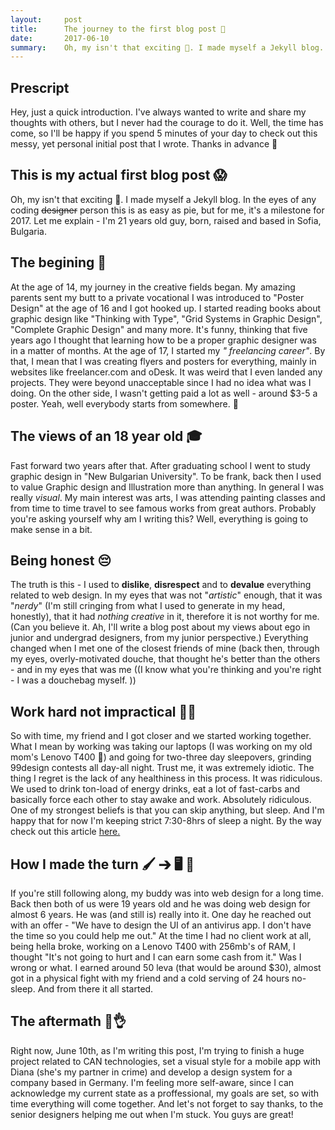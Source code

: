 ```yaml
---
layout:     post
title:      The journey to the first blog post 🚀
date:       2017-06-10
summary:    Oh, my isn't that exciting 🎉. I made myself a Jekyll blog.
---
```


## Prescript

Hey, just a quick introduction. I've always wanted to write and share my thoughts with others, but I never had the courage to do it. Well, the time has come, so I'll be happy if you spend 5 minutes of your day to check out this messy, yet personal initial post that I wrote. Thanks in advance 💛
## This is my actual first blog post 😱
Oh, my isn't that exciting 🎉. I made myself a Jekyll blog. In the eyes of any coding ~~designer~~ person this is as easy as pie, but for me, it's a milestone for 2017. Let me explain - I'm 21 years old guy, born, raised and based in Sofia, Bulgaria.
## The begining 🐣
 At the age of 14, my journey in the creative fields began.
My amazing parents sent my butt to a  private vocational I was introduced to "Poster Design" at the age of 16 and I got hooked up. I started reading books about graphic design like "Thinking with Type", "Grid Systems in Graphic Design", "Complete Graphic Design" and many more. It's funny, thinking that five years ago I thought that learning how to be a proper graphic designer was in a matter of months. At the age of 17, I started my *" freelancing career"*. By that, I mean that I was creating flyers and posters for everything, mainly in websites like freelancer.com and oDesk. It was weird that I even landed any projects.  They were beyond unacceptable since I had no idea what was I doing. On the other side, I wasn't getting paid a lot as well - around $3-5 a poster. Yeah, well everybody starts from somewhere. 🤷‍
## The views of an 18 year old 🎓
Fast forward two years after that. After graduating school I went to study graphic design in "New Bulgarian University". To be frank, back then I used to value Graphic design and Illustration more than anything. In general I was really *visual*. My main interest was arts, I was attending painting classes and from time to time travel to see famous works from great authors. Probably you're asking yourself why am I writing this? Well, everything is going to make sense in a bit. 
## Being honest 😔
The truth is this - I used to **dislike**, **disrespect** and to **devalue** everything related to web design. In my eyes that was not "*artistic*" enough, that it was "*nerdy*" (I'm still cringing from what I used to generate in my head, honestly), that it had *nothing creative* in it, therefore it is not worthy for me. (Can you believe it. Ah, I'll write a blog post about my views about ego in junior and undergrad designers, from my junior perspective.)
Everything changed when I met one of the closest friends of mine (back then, through my eyes, overly-motivated douche, that thought he's better than the others - and in my eyes that was me ((I know what you're thinking and you're right - I was a douchebag myself. ))
## Work hard not impractical 🤔💯
So with time, my friend and I got closer and we started working together. What I mean by working was taking our laptops (I was working on my old mom's Lenovo T400 🐢) and going for two-three day sleepovers, grinding 99design contests all day-all night. Trust me, it was extremely idiotic. The thing I regret is the lack of any healthiness in this process. It was ridiculous. We used to drink ton-load of energy drinks, eat a lot of fast-carbs and basically force each other to stay awake and work. Absolutely ridiculous. One of my strongest beliefs is that you can skip anything, but sleep. And I'm happy that for now I'm keeping strict 7:30-8hrs of sleep a night. By the way check out this article [here.](https://www.sciencealert.com/the-brain-literally-starts-eating-itself-when-it-doesn-t-get-enough-sleep)
## How I made the turn 🖌 ➔ 🖥 📐
If you're still following along, my buddy was into web design for a long time. Back then both of us were 19 years old and he was doing web design for almost 6 years. He was (and still is) really into it. One day he reached out with an offer - "We have to design the UI of an antivirus app. I don't have the time so you could help me out."
At the time I had no client work at all, being hella broke, working on a Lenovo T400 with 256mb's of RAM, I thought "It's not going to hurt and I can earn some cash from it." Was I wrong or what. I earned around 50 leva (that would be around $30), almost got in a physical fight with my friend and a cold serving of 24 hours no-sleep. And from there it all started.
## The aftermath 🤕👌
Right now, June 10th, as I'm writing this post, I'm trying to finish a huge project related to CAN technologies, set a visual style for a mobile app with Diana (she's my partner in crime) and develop a design system for a company based in Germany. I'm feeling more self-aware, since I can acknowledge my current state as a proffessional, my goals are set, so with time everything will come together. And let's not forget to say thanks, to the senior designers helping me out when I'm stuck.
You guys are great!